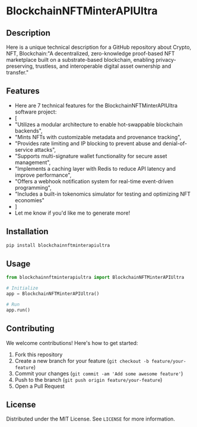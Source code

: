 # BlockchainNFTMinterAPIUltra

## Description

Here is a unique technical description for a GitHub repository about Crypto, NFT, Blockchain:"A decentralized, zero-knowledge proof-based NFT marketplace built on a substrate-based blockchain, enabling privacy-preserving, trustless, and interoperable digital asset ownership and transfer."

## Features

- Here are 7 technical features for the BlockchainNFTMinterAPIUltra software project:
- [
- "Utilizes a modular architecture to enable hot-swappable blockchain backends",
- "Mints NFTs with customizable metadata and provenance tracking",
- "Provides rate limiting and IP blocking to prevent abuse and denial-of-service attacks",
- "Supports multi-signature wallet functionality for secure asset management",
- "Implements a caching layer with Redis to reduce API latency and improve performance",
- "Offers a webhook notification system for real-time event-driven programming",
- "Includes a built-in tokenomics simulator for testing and optimizing NFT economies"
- ]
- Let me know if you'd like me to generate more!
## Installation

```bash
pip install blockchainnftminterapiultra
```

## Usage

```python
from blockchainnftminterapiultra import BlockchainNFTMinterAPIUltra

# Initialize
app = BlockchainNFTMinterAPIUltra()

# Run
app.run()
```

## Contributing

We welcome contributions! Here's how to get started:

1. Fork this repository
2. Create a new branch for your feature (`git checkout -b feature/your-feature`)
3. Commit your changes (`git commit -am 'Add some awesome feature'`)
4. Push to the branch (`git push origin feature/your-feature`)
5. Open a Pull Request

## License

Distributed under the MIT License. See `LICENSE` for more information.
